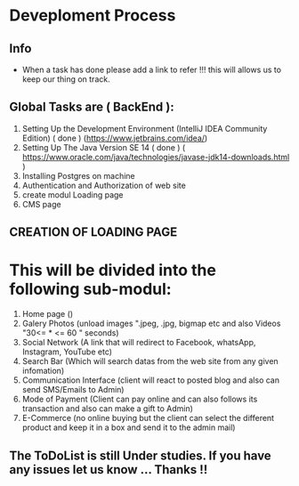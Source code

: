 # Deveploment Process
## Info
- When a task has done please add a  link to refer !!!  this will allows us to keep our thing on track.

##  Global Tasks are ( BackEnd ): 
1. Setting Up the Development Environment (IntelliJ IDEA Community Edition)  		( done ) 	(https://www.jetbrains.com/idea/)
1. Setting Up The Java Version SE 14 		( done )		( https://www.oracle.com/java/technologies/javase-jdk14-downloads.html )
1. Installing Postgres on machine
1. Authentication and Authorization of web site
1. create modul Loading page
1. CMS page

## CREATION OF LOADING PAGE
# This will be divided into the following sub-modul:
1. Home page ()
1. Galery Photos (unload images ".jpeg, .jpg, bigmap etc and also Videos "30<= * <= 60 " seconds)
1. Social Network (A link that will redirect to Facebook, whatsApp, Instagram, YouTube etc)
1. Search Bar (Which will search datas from the web site from any given infomation)
1. Communication Interface (client will react to posted blog and also can send SMS/Emails to Admin)
1. Mode of Payment (Client can pay online and can also follows its transaction and also can make a gift to Admin)
1. E-Commerce (no online buying but the client can select the different product and keep it in a box and send it to the admin mail)

## The ToDoList is still Under studies. If you have any issues let us know ... Thanks !!

